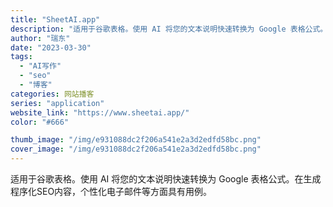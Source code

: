 ```yaml
---
title: "SheetAI.app"
description: "适用于谷歌表格。使用 AI 将您的文本说明快速转换为 Google 表格公式。在生成程序化SEO内容，个性化电子邮件等方"
author: "瑞东"
date: "2023-03-30"
tags:
  - "AI写作"
  - "seo"
  - "博客"
categories: 网站播客
series: "application"
website_link: "https://www.sheetai.app/"
color: "#666"

thumb_image: "/img/e931088dc2f206a541e2a3d2edfd58bc.png"
cover_image: "/img/e931088dc2f206a541e2a3d2edfd58bc.png"
---
```


适用于谷歌表格。使用 AI 将您的文本说明快速转换为 Google 表格公式。在生成程序化SEO内容，个性化电子邮件等方面具有用例。